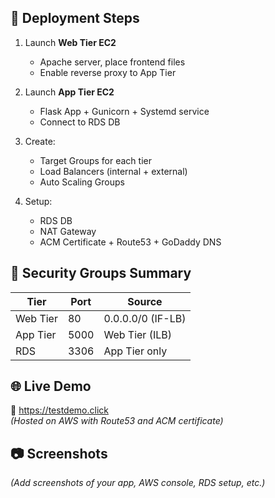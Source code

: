 
## 🚀 Deployment Steps

1. Launch **Web Tier EC2**
   - Apache server, place frontend files
   - Enable reverse proxy to App Tier

2. Launch **App Tier EC2**
   - Flask App + Gunicorn + Systemd service
   - Connect to RDS DB

3. Create:
   - Target Groups for each tier
   - Load Balancers (internal + external)
   - Auto Scaling Groups

4. Setup:
   - RDS DB
   - NAT Gateway
   - ACM Certificate + Route53 + GoDaddy DNS

## 🔐 Security Groups Summary

| Tier              | Port | Source                    |
|-------------------|------|----------------------------|
| Web Tier          | 80   | 0.0.0.0/0 (IF-LB)         |
| App Tier          | 5000 | Web Tier (ILB)            |
| RDS               | 3306 | App Tier only             |

## 🌐 Live Demo

🔗 https://testdemo.click  
*(Hosted on AWS with Route53 and ACM certificate)*

## 📷 Screenshots

*(Add screenshots of your app, AWS console, RDS setup, etc.)*




